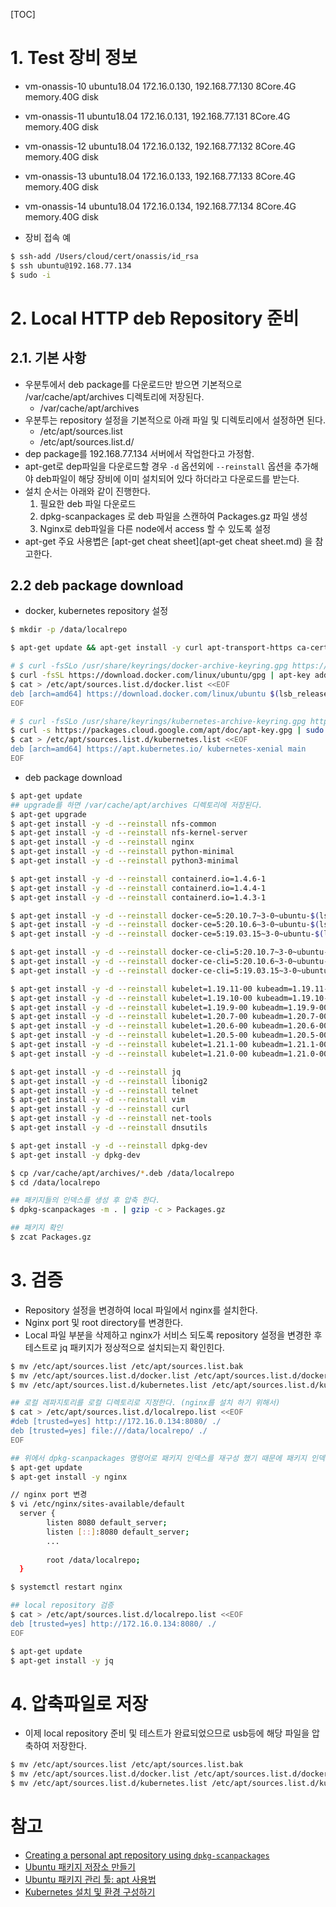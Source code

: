 [TOC]

# 1. Test 장비 정보
 * vm-onassis-10	ubuntu18.04	172.16.0.130, 192.168.77.130 8Core.4G memory.40G disk
 * vm-onassis-11	ubuntu18.04	172.16.0.131, 192.168.77.131 8Core.4G memory.40G disk
 * vm-onassis-12	ubuntu18.04	172.16.0.132, 192.168.77.132 8Core.4G memory.40G disk
 * vm-onassis-13	ubuntu18.04	172.16.0.133, 192.168.77.133 8Core.4G memory.40G disk
 * vm-onassis-14	ubuntu18.04	172.16.0.134, 192.168.77.134 8Core.4G memory.40G disk

 * 장비 접속 예
```bash
$ ssh-add /Users/cloud/cert/onassis/id_rsa
$ ssh ubuntu@192.168.77.134
$ sudo -i
``` 

# 2. Local HTTP deb Repository 준비
## 2.1. 기본 사항
 * 우분투에서 deb package를 다운로드만 받으면 기본적으로 /var/cache/apt/archives 디렉토리에 저장된다.
   - /var/cache/apt/archives
 * 우분투는 repository 설정을 기본적으로 아래 파일 및 디렉토리에서 설정하면 된다.   
   - /etc/apt/sources.list
   - /etc/apt/sources.list.d/
 * dep package를 192.168.77.134 서버에서 작업한다고 가정함. 
 * apt-get로 dep파일을 다운로드할 경우 `-d` 옵션외에 `--reinstall` 옵션을 추가해야 deb파일이 해당 장비에 이미 설치되어 있다 하더라고 다운로드를 받는다.
 * 설치 순서는 아래와 같이 진행한다.
    1. 필요한 deb 파일 다운로드
    2. dpkg-scanpackages 로 deb 파일을 스캔하여 Packages.gz 파일 생성
    3. Nginx로 deb파일을 다른 node에서 access 할 수 있도록 설정
 * apt-get 주요 사용볍은 [apt-get cheat sheet](apt-get cheat sheet.md) 을 참고한다.

## 2.2 deb package download
 * docker, kubernetes repository 설정
```bash
$ mkdir -p /data/localrepo

$ apt-get update && apt-get install -y curl apt-transport-https ca-certificates software-properties-common gnupg2

# $ curl -fsSLo /usr/share/keyrings/docker-archive-keyring.gpg https://download.docker.com/linux/ubuntu/gpg
$ curl -fsSL https://download.docker.com/linux/ubuntu/gpg | apt-key add -
$ cat > /etc/apt/sources.list.d/docker.list <<EOF
deb [arch=amd64] https://download.docker.com/linux/ubuntu $(lsb_release -cs) stable
EOF

# $ curl -fsSLo /usr/share/keyrings/kubernetes-archive-keyring.gpg https://packages.cloud.google.com/apt/doc/apt-key.gpg
$ curl -s https://packages.cloud.google.com/apt/doc/apt-key.gpg | sudo apt-key add -
$ cat > /etc/apt/sources.list.d/kubernetes.list <<EOF
deb [arch=amd64] https://apt.kubernetes.io/ kubernetes-xenial main
EOF
```

 * deb package download
```bash
$ apt-get update
## upgrade를 하면 /var/cache/apt/archives 디렉토리에 저장된다.
$ apt-get upgrade
$ apt-get install -y -d --reinstall nfs-common
$ apt-get install -y -d --reinstall nfs-kernel-server
$ apt-get install -y -d --reinstall nginx
$ apt-get install -y -d --reinstall python-minimal
$ apt-get install -y -d --reinstall python3-minimal

$ apt-get install -y -d --reinstall containerd.io=1.4.6-1
$ apt-get install -y -d --reinstall containerd.io=1.4.4-1
$ apt-get install -y -d --reinstall containerd.io=1.4.3-1

$ apt-get install -y -d --reinstall docker-ce=5:20.10.7~3-0~ubuntu-$(lsb_release -cs)
$ apt-get install -y -d --reinstall docker-ce=5:20.10.6~3-0~ubuntu-$(lsb_release -cs)
$ apt-get install -y -d --reinstall docker-ce=5:19.03.15~3-0~ubuntu-$(lsb_release -cs)

$ apt-get install -y -d --reinstall docker-ce-cli=5:20.10.7~3-0~ubuntu-$(lsb_release -cs)
$ apt-get install -y -d --reinstall docker-ce-cli=5:20.10.6~3-0~ubuntu-$(lsb_release -cs)
$ apt-get install -y -d --reinstall docker-ce-cli=5:19.03.15~3-0~ubuntu-$(lsb_release -cs)

$ apt-get install -y -d --reinstall kubelet=1.19.11-00 kubeadm=1.19.11-00 kubectl=1.19.11-00
$ apt-get install -y -d --reinstall kubelet=1.19.10-00 kubeadm=1.19.10-00 kubectl=1.19.10-00
$ apt-get install -y -d --reinstall kubelet=1.19.9-00 kubeadm=1.19.9-00 kubectl=1.19.9-00
$ apt-get install -y -d --reinstall kubelet=1.20.7-00 kubeadm=1.20.7-00 kubectl=1.20.7-00
$ apt-get install -y -d --reinstall kubelet=1.20.6-00 kubeadm=1.20.6-00 kubectl=1.20.6-00
$ apt-get install -y -d --reinstall kubelet=1.20.5-00 kubeadm=1.20.5-00 kubectl=1.20.5-00
$ apt-get install -y -d --reinstall kubelet=1.21.1-00 kubeadm=1.21.1-00 kubectl=1.21.1-00
$ apt-get install -y -d --reinstall kubelet=1.21.0-00 kubeadm=1.21.0-00 kubectl=1.21.0-00

$ apt-get install -y -d --reinstall jq
$ apt-get install -y -d --reinstall libonig2
$ apt-get install -y -d --reinstall telnet
$ apt-get install -y -d --reinstall vim
$ apt-get install -y -d --reinstall curl
$ apt-get install -y -d --reinstall net-tools
$ apt-get install -y -d --reinstall dnsutils

$ apt-get install -y -d --reinstall dpkg-dev
$ apt-get install -y dpkg-dev

$ cp /var/cache/apt/archives/*.deb /data/localrepo
$ cd /data/localrepo

## 패키지들의 인덱스를 생성 후 압축 한다.
$ dpkg-scanpackages -m . | gzip -c > Packages.gz

## 패키지 확인
$ zcat Packages.gz
```

# 3. 검증

 * Repository 설정을 변경하여 local 파일에서 nginx를 설치한다.
 * Nginx port 및 root directory를 변경한다.
 * Local 파일 부분을 삭제하고 nginx가 서비스 되도록 repository 설정을 변경한 후 테스트로 jq 패키지가 정상적으로 설치되는지 확인힌다.

```bash
$ mv /etc/apt/sources.list /etc/apt/sources.list.bak
$ mv /etc/apt/sources.list.d/docker.list /etc/apt/sources.list.d/docker.list.bak
$ mv /etc/apt/sources.list.d/kubernetes.list /etc/apt/sources.list.d/kubernetes.list.bak

## 로컬 레파지토리를 로컬 디렉토리로 지정한다. (nginx를 설치 하기 위해서)
$ cat > /etc/apt/sources.list.d/localrepo.list <<EOF
#deb [trusted=yes] http://172.16.0.134:8080/ ./
deb [trusted=yes] file:///data/localrepo/ ./
EOF

## 위에서 dpkg-scanpackages 명령어로 패키지 인덱스를 재구성 했기 때문에 패키지 인덱스를 업데이트 한다. 
$ apt-get update
$ apt-get install -y nginx

// nginx port 변경
$ vi /etc/nginx/sites-available/default
  server {
        listen 8080 default_server;
        listen [::]:8080 default_server;
        ...
        
        root /data/localrepo;
  }

$ systemctl restart nginx

## local repository 검증
$ cat > /etc/apt/sources.list.d/localrepo.list <<EOF
deb [trusted=yes] http://172.16.0.134:8080/ ./
EOF

$ apt-get update
$ apt-get install -y jq
```

# 4. 압축파일로 저장
 * 이제 local repository 준비 및 테스트가 완료되었으므로 usb등에 해당 파일을 압축하여 저장한다.
```bash
$ mv /etc/apt/sources.list /etc/apt/sources.list.bak
$ mv /etc/apt/sources.list.d/docker.list /etc/apt/sources.list.d/docker.list.bak
$ mv /etc/apt/sources.list.d/kubernetes.list /etc/apt/sources.list.d/kubernetes.list.bak
```

# 참고

* [Creating a personal apt repository using `dpkg-scanpackages`](https://www.guyrutenberg.com/2016/07/15/creating-a-personal-apt-repository-using-dpkg-scanpackages/)
* [Ubuntu 패키지 저장소 만들기](https://www.joinc.co.kr/w/man/12/deb)
* [Ubuntu 패키지 관리 툴: apt 사용법](http://taewan.kim/tip/apt-apt-get/)
* [Kubernetes 설치 및 환경 구성하기](https://medium.com/finda-tech/overview-8d169b2a54ff)


